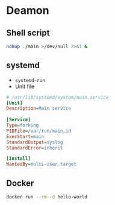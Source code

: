 # Deamon

## Shell script

```sh
nohup ./main >/dev/null 2>&1 &
```

## systemd

- `systemd-run`
- Unit file

```ini
# /usr/lib/systemd/system/main.service
[Unit]
Description=Main service
                                                                                                                    
[Service]
Type=forking
PIDFile=/var/run/main.id
ExecStart=main
StandardOutput=syslog
StandardError=inherit

[Install]
WantedBy=multi-user.target
```

## Docker

```sh
docker run --rm -d hello-world
```
